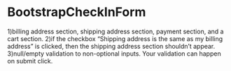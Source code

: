 # BootstrapCheckInForm

1)billing address section, shipping address section, payment section, and a cart section. 
2)if the checkbox “Shipping address is the same as my billing address” is clicked, then the shipping address section shouldn’t appear. 
3)null/empty validation to non-optional inputs. Your validation can happen on submit click.

